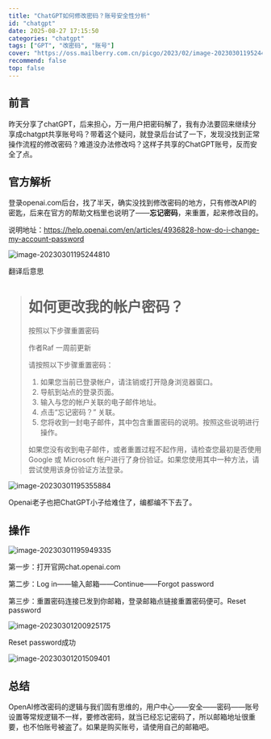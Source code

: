 ```yaml
---
title: "ChatGPT如何修改密码？账号安全性分析"
id: "chatgpt"
date: 2025-08-27 17:15:50
categories: "chatgpt"
tags: ["GPT", "改密码", "账号"]
cover: "https://oss.mailberry.com.cn/picgo/2023/02/image-20230301195244810.png?x-oss-process=image/watermark,text_TWFpbEJlcnJ5LmNvbS5jbg,type_ZmFuZ3poZW5naGVpdGk,size_18,shadow_50,t_70,g_se,x_10,y_10,color_ffffff"
recommend: false
top: false
---
```


## 前言

昨天分享了chatGPT，后来担心，万一用户把密码解了，我有办法要回来继续分享成chatgpt共享账号吗？带着这个疑问，就登录后台试了一下，发现没找到正常操作流程的修改密码？难道没办法修改吗？这样子共享的ChatGPT账号，反而安全了点。

## 官方解析

登录openai.com后台，找了半天，确实没找到修改密码的地方，只有修改API的密匙，后来在官方的帮助文档里也说明了——**忘记密码**，来重置，起来修改目的。

说明地址：https://help.openai.com/en/articles/4936828-how-do-i-change-my-account-password

![image-20230301195244810](https://oss.mailberry.com.cn/picgo/2023/02/image-20230301195244810.png?x-oss-process=image/watermark,text_TWFpbEJlcnJ5LmNvbS5jbg,type_ZmFuZ3poZW5naGVpdGk,size_18,shadow_50,t_70,g_se,x_10,y_10,color_ffffff)

翻译后意思

> # 如何更改我的帐户密码？
>
> 按照以下步骤重置密码
>
> 作者Raf
> 一周前更新
>
> 请按照以下步骤重置密码：
>
> 1. 如果您当前已登录帐户，请注销或打开隐身浏览器窗口。
> 2. 导航到站点的登录页面。
> 3. 输入与您的帐户关联的电子邮件地址。
> 4. 点击“忘记密码？” 关联。
> 5. 您将收到一封电子邮件，其中包含重置密码的说明。按照这些说明进行操作。
>
> 如果您没有收到电子邮件，或者重置过程不起作用，请检查您最初是否使用 Google 或 Microsoft 帐户进行了身份验证。如果您使用其中一种方法，请尝试使用该身份验证方法登录。

![image-20230301195355884](https://oss.mailberry.com.cn/picgo/2023/02/image-20230301195355884.png?x-oss-process=image/watermark,text_TWFpbEJlcnJ5LmNvbS5jbg,type_ZmFuZ3poZW5naGVpdGk,size_18,shadow_50,t_70,g_se,x_10,y_10,color_ffffff)

Openai老子也把ChatGPT小子给难住了，编都编不下去了。 

## 操作

![image-20230301195949335](https://oss.mailberry.com.cn/picgo/2023/02/image-20230301195949335.png?x-oss-process=image/watermark,text_TWFpbEJlcnJ5LmNvbS5jbg,type_ZmFuZ3poZW5naGVpdGk,size_18,shadow_50,t_70,g_se,x_10,y_10,color_ffffff)

第一步：打开官网chat.openai.com 

第二步：Log in——输入邮箱——Continue——Forgot password

第三步：重置密码连接已发到你邮箱，登录邮箱点链接重置密码便可。Reset password

![image-20230301200925175](https://oss.mailberry.com.cn/picgo/2023/02/image-20230301200925175.png?x-oss-process=image/watermark,text_TWFpbEJlcnJ5LmNvbS5jbg,type_ZmFuZ3poZW5naGVpdGk,size_18,shadow_50,t_70,g_se,x_10,y_10,color_ffffff)

Reset password成功

![image-20230301201509401](https://oss.mailberry.com.cn/picgo/2023/02/image-20230301201509401.png?x-oss-process=image/watermark,text_TWFpbEJlcnJ5LmNvbS5jbg,type_ZmFuZ3poZW5naGVpdGk,size_18,shadow_50,t_70,g_se,x_10,y_10,color_ffffff)

## 总结

OpenAI修改密码的逻辑与我们固有思维的，用户中心——安全——密码——账号设置等常规逻辑不一样，要修改密码，就当已经忘记密码了，所以邮箱地址很重要，也不怕账号被盗了。如果是购买账号，请使用自己的邮箱吧。